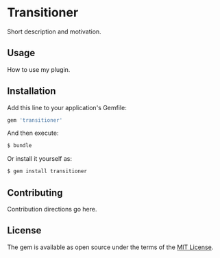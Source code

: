 # Transitioner
Short description and motivation.

## Usage
How to use my plugin.

## Installation
Add this line to your application's Gemfile:

```ruby
gem 'transitioner'
```

And then execute:
```bash
$ bundle
```

Or install it yourself as:
```bash
$ gem install transitioner
```

## Contributing
Contribution directions go here.

## License
The gem is available as open source under the terms of the [MIT License](https://opensource.org/licenses/MIT).
